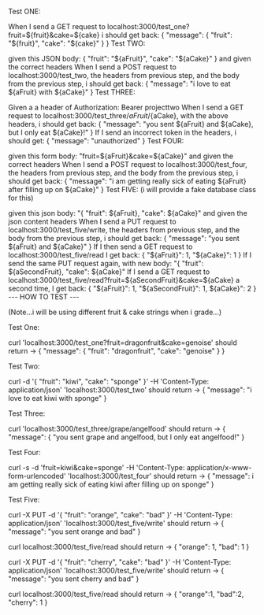 Test ONE:

When I send a GET request to localhost:3000/test_one?fruit=${fruit}&cake=${cake} i should get back: { "message": { "fruit": "${fruit}", "cake": "${cake}" } }
Test TWO:

given this JSON body: { "fruit": "${aFruit}", "cake": "${aCake}" }
and given the correct headers
When I send a POST request to localhost:3000/test_two, the headers from previous step, and the body from the previous step, i should get back: { "message": "i love to eat ${aFruit} with ${aCake}" }
Test THREE:

Given a a header of Authorization: Bearer projecttwo
When I send a GET request to localhost:3000/test_three/${aFruit}/${aCake}, with the above headers, i should get back: { "message": "you sent ${aFruit} and ${aCake}, but I only eat ${aCake}!" }
If I send an incorrect token in the headers, i should get: { "message": "unauthorized" }
Test FOUR:

given this form body: "fruit=${aFruit}&cake=${aCake}"
and given the correct headers
When I send a POST request to localhost:3000/test_four, the headers from previous step, and the body from the previous step, i should get back: { "message": "i am getting really sick of eating ${aFruit} after filling up on ${aCake}" }
Test FIVE: (i will provide a fake database class for this)

given this json body: "{ "fruit": ${aFruit}, "cake": ${aCake}"
and given the json content headers
When I send a PUT request to localhost:3000/test_five/write, the headers from previous step, and the body from the previous step, i should get back: { "message": "you sent ${aFruit} and ${aCake}" }
If I then send a GET request to localhost:3000/test_five/read I get back: { "${aFruit}": 1, "${aCake}": 1 }
If I send the same PUT request again, with new body: "{ "fruit": ${aSecondFruit}, "cake": ${aCake}"
If I send a GET request to localhost:3000/test_five/read?fruit=${aSecondFruit}&cake=${aCake} a second time, I get back: { "${aFruit}": 1, "${aSecondFruit}": 1, ${aCake}": 2 }
--- HOW TO TEST ---

(Note...i will be using different fruit & cake strings when i grade...)

Test One:

curl 'localhost:3000/test_one?fruit=dragonfruit&cake=genoise' should return -> { "message": { "fruit": "dragonfruit", "cake": "genoise" } }

Test Two:

curl -d '{ "fruit": "kiwi", "cake": "sponge" }' -H 'Content-Type: application/json' 'localhost:3000/test_two' should return -> { "message": "i love to eat kiwi with sponge" }

Test Three:

curl 'localhost:3000/test_three/grape/angelfood' should return -> { "message": { "you sent grape and angelfood, but I only eat angelfood!" }

Test Four:

curl -s -d 'fruit=kiwi&cake=sponge' -H 'Content-Type: application/x-www-form-urlencoded' 'localhost:3000/test_four' should return -> { "message": i am getting really sick of eating kiwi after filling up on sponge" }

Test Five:

curl -X PUT -d '{ "fruit": "orange", "cake": "bad" }' -H 'Content-Type: application/json' 'localhost:3000/test_five/write' should return -> { "message": "you sent orange and bad" }

curl localhost:3000/test_five/read should return -> { "orange": 1, "bad": 1 }

curl -X PUT -d '{ "fruit": "cherry", "cake": "bad" }' -H 'Content-Type: application/json' 'localhost:3000/test_five/write' should return -> { "message": "you sent cherry and bad" }

curl localhost:3000/test_five/read should return -> { "orange":1, "bad":2, "cherry": 1 }